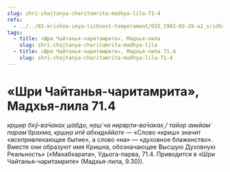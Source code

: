 ```yaml
---
slug: shri-chajtanya-charitamrita-madhya-lila-71-4
refs:
  - ../../02-krishna-imya-lichnost-temperament/015_1983-03-29-a2_sridharmj_obyasnenie_imeni_krish-na.md
tags:
  - title: «Шри Чайтанья-чаритамрита», Мадхья-лила
    slug: shri-chajtanya-charitamrita-madhya-lila
  - title: «Шри Чайтанья-чаритамрита», Мадхья-лила 71.4
    slug: shri-chajtanya-charitamrita-madhya-lila-71-4
---
```


# «Шри Чайтанья-чаритамрита», Мадхья-лила 71.4

*кр̣ш̣ир бхӯ-ва̄чаках̣ ш́абдо, н̣аш́ ча нирвр̣ти-ва̄чаках̣ / тайор аикйам̇ парам̇ брахма, кр̣ш̣н̣а итй абхидхӣйате* — «Слово «криш» значит «всепривлекающее бытие», а слово «на» — «духовное блаженство». Вместе они образуют имя Кришна, обозначающее Высшую Духовную Реальность» («Махабхарата», Удьога-парва, 71.4. Приводится в «Шри Чайтанья-чаритамрите» (Мадхья-лила, 9.30)).


